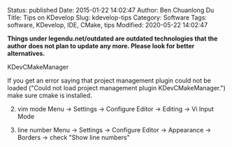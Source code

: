 Status: published
Date: 2015-01-22 14:02:47
Author: Ben Chuanlong Du
Title: Tips on KDevelop
Slug: kdevelop-tips
Category: Software
Tags: software, KDevelop, IDE, CMake, tips
Modified: 2020-05-22 14:02:47

**Things under legendu.net/outdated are outdated technologies that the author does not plan to update any more. Please look for better alternatives.**


KDevCMakeManager

If you get an error saying that project management plugin could not be loaded 
("Could not load project management plugin KDevCMakeManager.") make sure cmake is installed. 

2. vim mode
    Menu -> Settings -> Configure Editor -> Editing -> Vi Input Mode 

3. line number
    Menu -> Settings -> Configure Editor -> Appearance -> Borders -> check "Show line numbers"
